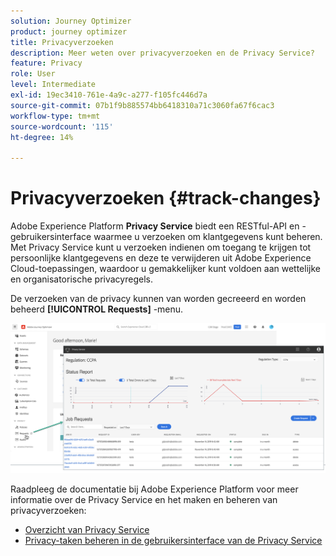```yaml
---
solution: Journey Optimizer
product: journey optimizer
title: Privacyverzoeken
description: Meer weten over privacyverzoeken en de Privacy Service?
feature: Privacy
role: User
level: Intermediate
exl-id: 19ec3410-761e-4a9c-a277-f105fc446d7a
source-git-commit: 07b1f9b885574bb6418310a71c3060fa67f6cac3
workflow-type: tm+mt
source-wordcount: '115'
ht-degree: 14%

---
```


# Privacyverzoeken {#track-changes}

Adobe Experience Platform **Privacy Service** biedt een RESTful-API en -gebruikersinterface waarmee u verzoeken om klantgegevens kunt beheren. Met Privacy Service kunt u verzoeken indienen om toegang te krijgen tot persoonlijke klantgegevens en deze te verwijderen uit Adobe Experience Cloud-toepassingen, waardoor u gemakkelijker kunt voldoen aan wettelijke en organisatorische privacyregels.

De verzoeken van de privacy kunnen van worden gecreeerd en worden beheerd **[!UICONTROL Requests]** -menu.

![](assets/requests.png)

Raadpleeg de documentatie bij Adobe Experience Platform voor meer informatie over de Privacy Service en het maken en beheren van privacyverzoeken:

* [Overzicht van Privacy Service](https://experienceleague.adobe.com/docs/experience-platform/privacy/home.html?lang=nl)
* [Privacy-taken beheren in de gebruikersinterface van de Privacy Service](https://experienceleague.adobe.com/docs/experience-platform/privacy/ui/user-guide.html?lang=nl)

